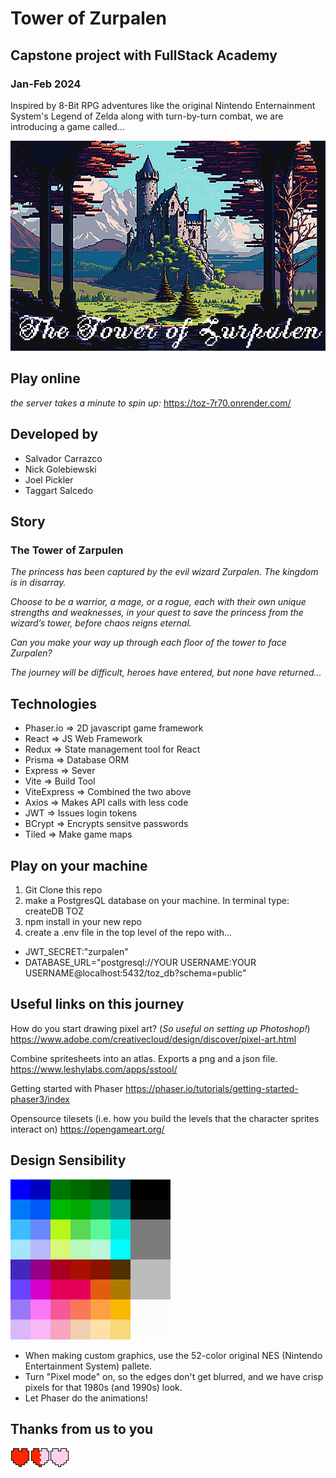 # Tower of Zurpalen
## Capstone project with FullStack Academy
### Jan-Feb 2024

Inspired by 8-Bit RPG adventures like the original Nintendo Enternainment System's Legend of Zelda along with turn-by-turn combat, we are introducing a game called...

![Tower of Zurpalen](public/assets/readme/toz_title_castle.png)

## Play online
*the server takes a minute to spin up:*
https://toz-7r70.onrender.com/

## Developed by
- Salvador Carrazco
- Nick Golebiewski
- Joel Pickler 
- Taggart Salcedo

## Story
### The Tower of Zarpulen
*The princess has been captured by the evil wizard Zurpalen. The kingdom is in disarray.*

*Choose to be a warrior, a mage, or a rogue, each with their own unique strengths and weaknesses, in your quest to save the princess from the wizard’s tower, before chaos reigns eternal.*

*Can you make your way up through each floor of the tower to face Zurpalen?*

*The journey will be difficult, heroes have entered, but none have returned...* 

## Technologies
- Phaser.io => 2D javascript game framework
- React => JS Web Framework
- Redux => State management tool for React
- Prisma => Database ORM
- Express => Sever
- Vite => Build Tool
- ViteExpress => Combined the two above
- Axios => Makes API calls with less code
- JWT => Issues login tokens
- BCrypt => Encrypts sensitve passwords
- Tiled => Make game maps

## Play on your machine

1. Git Clone this repo
2. make a PostgresQL database on your machine. In terminal type: createDB TOZ
3. npm install in your new repo
4. create a .env file in the top level of the repo with...
  - JWT_SECRET:"zurpalen"
  - DATABASE_URL="postgresql://YOUR USERNAME:YOUR USERNAME@localhost:5432/toz_db?schema=public"

## Useful links on this journey
How do you start drawing pixel art? (*So useful on setting up Photoshop!*)
https://www.adobe.com/creativecloud/design/discover/pixel-art.html

Combine spritesheets into an atlas. Exports a png and a json file.
https://www.leshylabs.com/apps/sstool/

Getting started with Phaser
https://phaser.io/tutorials/getting-started-phaser3/index

Opensource tilesets (i.e. how you build the levels that the character sprites interact on)
https://opengameart.org/

## Design Sensibility
![NES colors](public/assets/readme/NES_colors.png)
- When making custom graphics, use the 52-color original NES (Nintendo Entertainment System) pallete.
- Turn "Pixel mode" on, so the edges don't get blurred, and we have crisp pixels for that 1980s (and 1990s) look.
- Let Phaser do the animations!

## Thanks from us to you
![Hearts spritesheet](public/assets/hud/heart_spritesheet.png)
